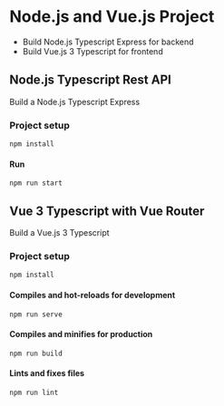 # Node.js and Vue.js Project
- Build Node.js Typescript Express for backend
- Build Vue.js 3 Typescript for frontend

## Node.js Typescript Rest API
Build a Node.js Typescript Express

### Project setup
```
npm install
```

#### Run
```
npm run start
```

## Vue 3 Typescript with Vue Router
Build a Vue.js 3 Typescript

### Project setup
```
npm install
```

#### Compiles and hot-reloads for development
```
npm run serve
```

#### Compiles and minifies for production
```
npm run build
```

#### Lints and fixes files
```
npm run lint
```